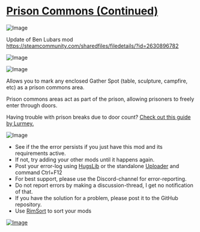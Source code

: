 # [Prison Commons (Continued)](https://steamcommunity.com/sharedfiles/filedetails/?id=2898000489)

![Image](https://i.imgur.com/buuPQel.png)

Update of Ben Lubars mod
https://steamcommunity.com/sharedfiles/filedetails/?id=2630896782

![Image](https://i.imgur.com/pufA0kM.png)
	
![Image](https://i.imgur.com/Z4GOv8H.png)

Allows you to mark any enclosed Gather Spot (table, sculpture, campfire, etc) as a prison commons area.

Prison commons areas act as part of the prison, allowing prisoners to freely enter through doors.

Having trouble with prison breaks due to door count? [Check out this guide by Lurmey.](https://imgur.com/a/Is44BA5)
	
![Image](https://i.imgur.com/PwoNOj4.png)



-  See if the the error persists if you just have this mod and its requirements active.
-  If not, try adding your other mods until it happens again.
-  Post your error-log using [HugsLib](https://steamcommunity.com/workshop/filedetails/?id=818773962) or the standalone [Uploader](https://steamcommunity.com/sharedfiles/filedetails/?id=2873415404) and command Ctrl+F12
-  For best support, please use the Discord-channel for error-reporting.
-  Do not report errors by making a discussion-thread, I get no notification of that.
-  If you have the solution for a problem, please post it to the GitHub repository.
-  Use [RimSort](https://github.com/RimSort/RimSort/releases/latest) to sort your mods



[![Image](https://img.shields.io/github/v/release/emipa606/PrisonCommons?label=latest%20version&style=plastic&color=9f1111&labelColor=black)](https://steamcommunity.com/sharedfiles/filedetails/changelog/2898000489)
